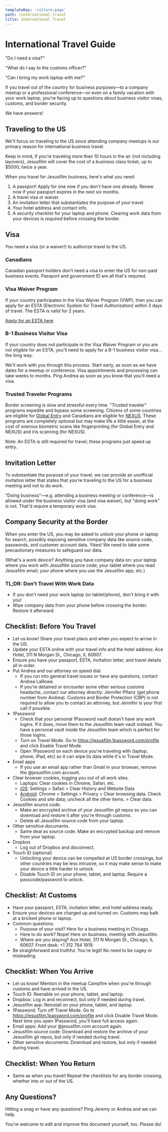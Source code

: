 ```yaml
---
templateKey: 'culture-page'
path: /international-travel
title: International Travel
---
```


# International Travel Guide

"Do I need a visa?"

"What do I say to the customs officer?"

"Can I bring my work laptop with me?"

If you travel out of the country for business purposes—to a company meetup or a professional conference—or even on a family vacation with your work laptop, you're facing up to questions about business visitor visas, customs, and border security.

We have answers!

## Traveling to the US

We'll focus on traveling to the US since attending company meetups is our primary reason for international business travel.

Keep in mind, if you're traveling more than 10 hours in the air (not including layovers), Jesusfilm will cover the cost of a business class ticket, up to $5000, twice a year.

When you travel for Jesusfilm business, here's what you need:

1. A passport! Apply for one now if you don't have one already. Renew now if your passport expires in the next six months.
2. A travel visa or waiver.
3. An invitation letter that substantiates the purpose of your travel.
4. Your hotel address and contact info.
5. A security checklist for your laptop and phone. Clearing work data from your devices is *required* before crossing the border.


## Visa

You need a visa (or a waiver!) to authorize travel to the US.

### Canadians

Canadian passport holders don't need a visa to enter the US for non-paid business events. Passport and government ID are all that's required.

### Visa Waiver Program

If your country participates in the Visa Waiver Program (VWP), then you can apply for an ESTA (Electronic System for Travel Authorization) within 3 days of travel. The ESTA is valid for 2 years.

[Apply for an ESTA here](https://esta.cbp.dhs.gov/esta/).

### B-1 Business Visitor Visa

If your country does not participate in the Visa Waiver Program or you are not eligible for an ESTA, you'll need to apply for a B-1 business visitor visa… the long way.

We'll work with you through this process. Start early, as soon as we have dates for a meetup or conference. Visa appointments and processing can take weeks to months. Ping Andrea as soon as you know that you'll need a visa.

### Trusted Traveler Programs

Border screening is slow and stressful every time. "Trusted traveler" programs expedite and bypass some screening. Citizens of some countries are eligible for [Global Entry](https://help.cbp.gov/app/answers/detail/a_id/1035/~/global-entry-program---who-can-apply) and Canadians are eligible for [NEXUS](https://www.cbp.gov/travel/trusted-traveler-programs/nexus/nexus-eligibility). These programs are completely optional but may make life a little easier, at the cost of onerous biometric scans like fingerprinting (for Global Entry and NEXUS) and iris scanning (for NEXUS).

Note: An ESTA is still required for travel; these programs just speed up entry.


## Invitation Letter

To substantiate the purpose of your travel, we can provide an unofficial invitation letter that states that you're traveling to the US for a business meeting and not to do work.

"Doing business"—e.g. attending a business meeting or conference—is allowed under the business visitor visa (and visa waiver), but "doing work" is not. That'd require a temporary work visa.

## Company Security at the Border

When you enter the US, you may be asked to unlock your phone or laptop for search, possibly exposing sensitive company data like source code, passwords, and customer account data. Yikes! We need to take some precautionary measures to safeguard our data.

(What's a work device? Anything you have company data on: your laptop where you work with Jesusfilm source code; your tablet where you read Jesusfilm email; your phone where you use the Jesusfilm app; etc.)

### TL;DR: Don't Travel With Work Data

* If you don't need your work laptop (or tablet/phone), don't bring it with you!
* Wipe company data from your phone before crossing the border. Restore it afterward.

## Checklist: Before You Travel

* Let us know! Share your travel plans and when you expect to arrive in the US.
* Update your ESTA online with your travel info and the hotel address: Ace Hotel, 311 N Morgan St., Chicago, IL 60607.
* Ensure you have your passport, ESTA, invitation letter, and travel details all in order.
* Put Andrea and our attorney on speed dial.
  * If you run into general travel issues or have any questions, contact Andrea LaRowe.
  * If you're detained or encounter some other serious customs headache, contact our attorney directly: Jennifer Pflanz (get phone number from Andrea). Customs and Border Protection (CBP) is not required to allow you to contact an attorney, but Jennifer is your first call if possible.
* 1Password
  * Check that your personal 1Password vault doesn't have any work logins. If it does, move them to the Jesusfilm team vault instead. You have a personal vault inside the Jesusfilm team which is perfect for those logins.
  * Turn on Travel Mode. Go to https://jesusfilm.1password.com/profile and click Enable Travel Mode.
  * Open 1Password on each device you're traveling with (laptop, phone, iPad, etc) so it can wipe its data while it's in Travel Mode.
* Email apps
  * If you use an email app rather than Gmail in your browser, remove the @jesusfilm.com account.
* Clear browser cookies, logging you out of all work sites.
  * Laptops: Clear cookies in Chrome, Safari, etc.
  * [iOS](https://support.apple.com/en-us/HT201265): Settings > Safari > Clear History and Website Data
  * [Android](https://support.google.com/chrome/answer/95647?co=GENIE.Platform%3DAndroid&hl=en): Chrome > Settings > Privacy > Clear browsing data. Check Cookies and site data; uncheck all the other items. > Clear data.
* Jesusfilm source code.
  * Make an encrypted archive of your Jesusfilm git repos so you can download and restore it after you're through customs.
  * Delete all Jesusfilm source code from your laptop.
* Other sensitive documents.
  * Same deal as source code. Make an encrypted backup and remove from your laptop.
* Dropbox
  * Log out of Dropbox and disconnect.
* Touch ID (optional)
  * Unlocking your device can be compelled at US border crossings, but other countries may be less intrusive, so it may make sense to make your device a little harder to unlock.
  * Disable Touch ID on your phone, tablet, and laptop. Require a passcode/password to unlock.

## Checklist: At Customs

* Have your passport, ESTA, invitation letter, and hotel address ready.
* Ensure your devices are charged up and turned on. Customs may balk at a bricked phone or laptop.
* Common questions:
  * Purpose of your visit? Here for a business meeting in Chicago.
  * Here to do work? Nope! Here on business, meeting with Jesusfilm.
  * Where are you staying? Ace Hotel, 311 N Morgan St., Chicago, IL 60607. Front desk: +1 312 764 1919.
* Be straighforward and truthful. You're legit! No need to be cagey or misleading.

## Checklist: When You Arrive

* Let us know! Mention in the meetup Campfire when you're through customs and have arrived in the US.
* Touch ID: Reenable on your phone, tablet, and laptop.
* Dropbox: Log in and reconnect, but only if needed during travel.
* Jesusfilm app: Reinstall on your phone, tablet, and laptop.
* 1Password: Turn off Travel Mode. Go to https://jesusfilm.1password.com/profile and click Disable Travel Mode. Next time you open 1Password, you'll have full access again.
* Email apps: Add your @jesusfilm.com account again.
* Jesusfilm source code: Download and restore the archive of your Jesusfilm git repos, but only if needed during travel.
* Other sensitive documents: Download and restore, but only if needed during travel.

## Checklist: When You Return

* Same as when you travel! Repeat the checklists for any border crossing, whether into or out of the US.


## Any Questions?

Hitting a snag or have any questions? Ping Jeremy or Andrea and we can help.

You're welcome to edit and improve this document yourself, too. Please do!
